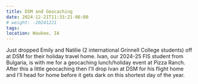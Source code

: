 ```yaml
---
title: DSM and Geocaching
date: 2024-12-21T11:33:21-06:00
# weight: -20241221
tags:
location: Waukee, IA
---
```

Just dropped Emily and Natilie (2 international Grinnell College students) off at DSM for their holiday travel home.  Ivan, our 2024-25 FIS student from Bulgaria, is with me for a geocaching lunch/holiday event at Pizza Ranch.  After this a little geocaching then I'll drop Ivan at DSM for his flight home and I'll head for home before it gets dark on this shortest day of the year.  
